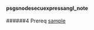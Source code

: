 #### psgsnodesecuexpressangl_note
######4 Prereq
[sample](https://github.com/clarkio/vulnerable-app)
